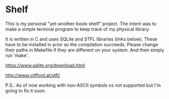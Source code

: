 # Shelf

This is my personal "yet-another-book-shelf" project.
The intent was to make a simple terminal program to keep track of my physical
library.

It is written in C and uses SQLite and STFL libraries (links below).
These have to be installed in prior so the compilation succeeds.
Please change their paths in Makefile if they are different on your system.
And then simply run 'make'.

https://www.sqlite.org/download.html

http://www.clifford.at/stfl/

P.S.: As of now working with non-ASCII symbols os not supported but I'm going to fix it soon.
